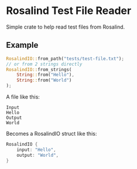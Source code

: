 # Rosalind Test File Reader

Simple crate to help read test files from Rosalind.

## Example

```rust 
RosalindIO::from_path("tests/test-file.txt");
// or from 2 strings directly
RosalindIO::from_strings(
    String::from("Hello"), 
    String::from("World")
);
```

A file like this:

``` 
Input
Hello
Output
World
```

Becomes a RosalindIO struct like this:

```rust 
RosalindIO {
    input: "Hello",
    output: "World",
}
```